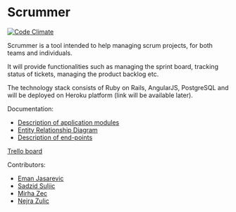 [trello]: https://trello.com/b/Q5qdqq5B/scrum-management-tool
[ejasarevic]: https://github.com/ejasarevic
[ssuljic]: https://github.com/ssuljic
[mirhazec]: https://github.com/mirhazec
[zulicn]: https://github.com/zulicn
[erd]: https://github.com/ssuljic/scrummer/blob/master/doc/diagrams/ScrummerERDv3.png
[modules]: https://github.com/ssuljic/scrummer/wiki/Description-of-application-modules
[endpoints]: https://github.com/ssuljic/scrummer/wiki/Description-of-end-points

# Scrummer

[![Code Climate](https://codeclimate.com/github/ssuljic/scrummer/badges/gpa.svg)](https://codeclimate.com/github/ssuljic/scrummer)

Scrummer is a tool intended to help managing scrum projects, for both teams and individuals.

It will provide functionalities such as managing the sprint board, tracking status of tickets, managing the product backlog etc.

The technology stack consists of Ruby on Rails, AngularJS, PostgreSQL and will be deployed on Heroku platform (link will be available later).

Documentation:
* [Description of application modules][modules]
* [Entity Relationship Diagram][erd]
* [Description of end-points][endpoints]


[Trello board][trello]

Contributors:
* [Eman Jasarevic][ejasarevic]
* [Sadzid Suljic][ssuljic]
* [Mirha Zec][mirhazec]
* [Nejra Zulic][zulicn]


